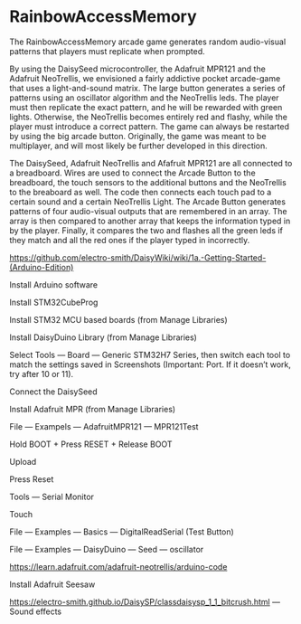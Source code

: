 # RainbowAccessMemory
The RainbowAccessMemory arcade game generates random audio-visual patterns that players must replicate when prompted.

By using the DaisySeed microcontroller, the Adafruit MPR121 and the Adafruit NeoTrellis, we envisioned a fairly addictive
pocket arcade-game that uses a light-and-sound matrix. The large button generates a series of patterns using an oscillator
algorithm and the NeoTrellis leds. The player must then replicate the exact pattern, and he will be rewarded with green 
lights. Otherwise, the NeoTrellis becomes entirely red and flashy, while the player must introduce a correct pattern. 
The game can always be restarted by using the big arcade button. Originally, the game was meant to be multiplayer, and will
most likely be further developed in this direction.

The DaisySeed, Adafruit NeoTrellis and Afafruit MPR121 are all connected to a breadboard. Wires are used to connect the 
Arcade Button to the breadboard, the touch sensors to the additional buttons and the NeoTrellis to the breaboard as well. 
The code then connects each touch pad to a certain sound and a certain NeoTrellis Light. The Arcade Button generates patterns
of four audio-visual outputs that are remembered in an array. The array is then compared to another array that keeps the 
information typed in by the player. Finally, it compares the two and flashes all the green leds if they match and all the red
ones if the player typed in incorrectly.

https://github.com/electro-smith/DaisyWiki/wiki/1a.-Getting-Started-(Arduino-Edition)

Install Arduino software

Install STM32CubeProg

Install STM32 MCU based boards (from Manage Libraries)

Install DaisyDuino Library (from Manage Libraries)

Select Tools — Board — Generic STM32H7 Series, then switch each tool to match the settings saved in Screenshots 
(Important: Port. If it doesn’t work, try after 10 or 11).

Connect the DaisySeed

Install Adafruit MPR (from Manage Libraries)

File — Exampels — AdafruitMPR121 — MPR121Test

Hold BOOT + Press RESET + Release BOOT

Upload

Press Reset

Tools — Serial Monitor

Touch

File — Examples — Basics — DigitalReadSerial (Test Button)

File — Examples — DaisyDuino — Seed — oscillator

https://learn.adafruit.com/adafruit-neotrellis/arduino-code

Install Adafruit Seesaw

https://electro-smith.github.io/DaisySP/classdaisysp_1_1_bitcrush.html — Sound effects
